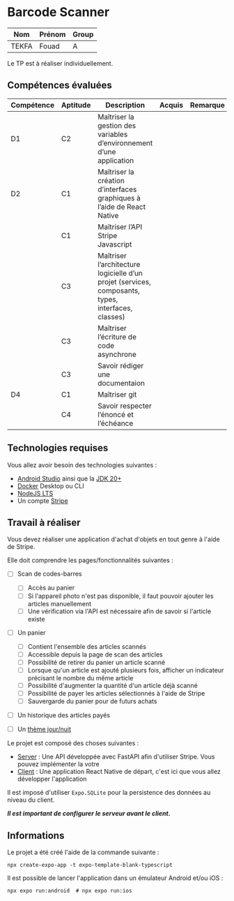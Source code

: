 # Barcode Scanner

|   Nom   | Prénom |Group 
|---------|--------|--------|
|   TEKFA   |  Fouad  | A 

Le TP est à réaliser individuellement.

## Compétences évaluées

| Compétence | Aptitude | Description                                                                                        | Acquis | Remarque |
|------------|----------|----------------------------------------------------------------------------------------------------|--------|----------|
| D1         | C2       | Maîtriser la gestion des variables d’environnement d’une application                               |        |          |
| D2         | C1       | Maîtriser la création d’interfaces graphiques à l’aide de React Native                             |        |          |
|            | C1       | Maîtriser l’API Stripe Javascript                                                                  |        |          |
|            | C3       | Maîtriser l’architecture logicielle d’un projet (services, composants, types, interfaces, classes) |        |          |
|            | C3       | Maîtriser l’écriture de code asynchrone                                                            |        |          |
|            | C3       | Savoir rédiger une documentaion                                                                    |        |          |
| D4         | C1       | Maîtriser git                                                                                      |        |          |
|            | C4       | Savoir respecter l’énoncé et l’échéance                                                            |        |          |

## Technologies requises

Vous allez avoir besoin des technologies suivantes :
- [Android Studio](https://developer.android.com/studio "Android Studio") ainsi que la [JDK 20+](https://www.oracle.com/fr/java/technologies/downloads "JDK")
- [Docker](https://www.docker.com "Docker") Desktop ou CLI
- [NodeJS LTS](https://nodejs.org/fr "NodeJS")
- Un compte [Stripe](https://stripe.com/fr "Stripe")

## Travail à réaliser

Vous devez réaliser une application d'achat d'objets en tout genre à l'aide de Stripe.

Elle doit comprendre les pages/fonctionnalités suivantes :

- [ ] Scan de codes-barres
    - [ ] Accès au panier
    - [ ] Si l'appareil photo n'est pas disponible, il faut pouvoir ajouter les articles manuellement
    - [ ] Une vérification via l'API est nécessaire afin de savoir si l'article existe
- [ ] Un panier
    - [ ] Contient l'ensemble des articles scannés
    - [ ] Accessible depuis la page de scan des articles
    - [ ] Possibilité de retirer du panier un article scanné
    - [ ] Lorsque qu'un article est ajouté plusieurs fois, afficher un indicateur précisant le nombre du même article
    - [ ] Possibilité d'augmenter la quantité d'un article déjà scanné
    - [ ] Possibilité de payer les articles sélectionnés à l'aide de Stripe
    - [ ] Sauvergarde du panier pour de futurs achats
- [ ] Un historique des articles payés
- [ ] Un [thème jour/nuit](https://m2.material.io/design/color/dark-theme.html#ui-application)


Le projet est composé des choses suivantes :
- [Server](./server/README.md) : Une API développée avec FastAPI afin d'utiliser Stripe. Vous pouvez implémenter la votre
- [Client](./client/README.md) : Une application React Native de départ, c'est ici que vous allez développer l'application

Il est imposé d'utiliser `Expo.SQLite` pour la persistence des données au niveau du client.

***Il est important de configurer le serveur avant le client.***

## Informations

Le projet a été créé l'aide de la commande suivante :

```shell
npx create-expo-app -t expo-template-blank-typescript
```

Il est possible de lancer l'application dans un émulateur Android et/ou iOS :

```shell
npx expo run:android  # npx expo run:ios
```
